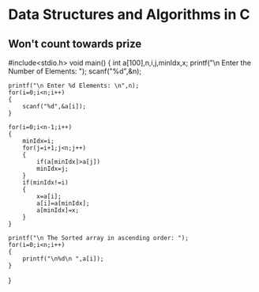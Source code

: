 # Data Structures and Algorithms in C

## Won't count towards prize
#include<stdio.h>
void main()
{
    int a[100],n,i,j,minIdx,x;
    printf("\n Enter the Number of Elements: ");
    scanf("%d",&n);
    
    printf("\n Enter %d Elements: \n",n);
    for(i=0;i<n;i++)
    {
        scanf("%d",&a[i]);
    }
    
    for(i=0;i<n-1;i++)
    {
        minIdx=i;
        for(j=i+1;j<n;j++)
        {
            if(a[minIdx]>a[j])
            minIdx=j;
        }
        if(minIdx!=i)
        {
            x=a[i];
            a[i]=a[minIdx];
            a[minIdx]=x;
        }
    }
    
    printf("\n The Sorted array in ascending order: ");
    for(i=0;i<n;i++)
    {
        printf("\n%d\n ",a[i]);
    }
   
}
